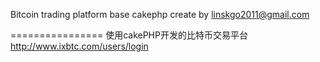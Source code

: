 Bitcoin trading platform base cakephp 
create by linskgo2011@gmail.com

================
使用cakePHP开发的比特币交易平台
http://www.ixbtc.com/users/login
